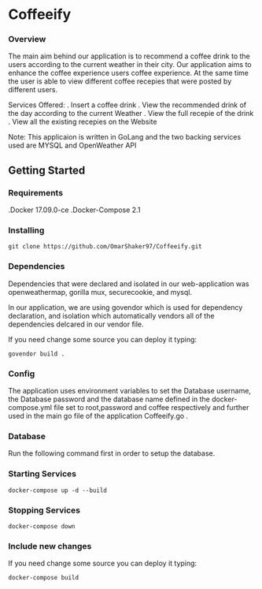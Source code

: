 # Coffeeify

### Overview
The main aim behind our application is to recommend a coffee drink to the users according to the current weather in their city. Our application aims
to enhance the coffee experience users coffee experience. At the same time the user is able to view different coffee recepies that were posted by different users.

Services Offered:
. Insert a coffee drink
. View the recommended drink of the day according to the current Weather
. View the full recepie of the drink
. View all the existing recepies on the Website


Note: This applicaion is written in GoLang and the two backing services used are MYSQL and OpenWeather API

## Getting Started

### Requirements 
.Docker 17.09.0-ce
.Docker-Compose 2.1

### Installing

```git clone https://github.com/OmarShaker97/Coffeeify.git```

### Dependencies

Dependencies that were declared and isolated in our web-application was openweathermap, gorilla mux, securecookie, and mysql.

In our application, we are using govendor which is used for dependency declaration, and isolation which automatically vendors all of the dependencies delcared in our vendor file.

If you need change some source you can deploy it typing:

```govendor build .```

### Config
The application uses environment variables to set the Database username, the Database password and the database name defined in the docker-compose.yml file set to root,password and coffee respectively and further used in the main go file of the application Coffeeify.go .

### Database
Run the following command first in order to setup the database.
``` ```

### Starting Services

```docker-compose up -d --build```

### Stopping Services

```docker-compose down```

### Include new changes

If you need change some source you can deploy it typing:

```docker-compose build```


